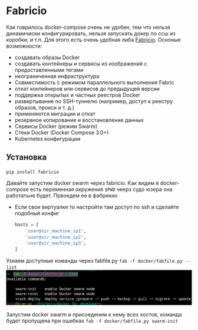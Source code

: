 # Fabricio

Как говрилось docker-compose очень не удобен, тем что нельзя динамичиски конфигурировать, нельзя запускать докер по ссш из коробки, и т.п.
Для этого есть очень удобная либа [Fabricio](https://github.com/renskiy/fabricio).
Осноные возможности:

- создавать образы Docker
- создавать контейнеры и сервисы из изображений с предоставленными тегами
- неограниченная инфраструктура
- Совместимость с режимом параллельного выполнения Fabric
- откат контейнеров или сервисов до предыдущей версии
- поддержка открытых и частных реестров Docker
- развертывание по SSH-туннелю (например, доступ к реестру образов, прокси и т. д.)
- применяются миграции и откат
- резервное копирование и восстановление данных
- Сервисы Docker (режим Swarm)
- Стеки Docker (Docker Compose 3.0+)
- Kubernetes конфигурации

## Установка
`pip install fabricio`

Давайте запустим docker swarm через fabricio.
Как видим в docker-compose есть переменная окружения `$PWD` чеерз судо юзера она работатьне будет. Првоедем ее в фабрикио

- Если свои виртуалки то настройти там доступ по ssh и сделайте подобный конфиг
  
  ```python
  hosts = [
      'user@vir_machine_ip1',
      'user@vir_machine_ip2',
      'user@vir_machine_ip3',
  ]
  ```

Узнаем доступные команды через fabfile.py `fab -f docker/fabfile.py --list` ![docker_swarm_teminal6.png](./img/docker_swarm_terminal6.png)

Запустим docker swarm  и присоеденим к нему всех хостов, команда будет пропущена при ошибках
`fab -f docker/fabfile.py swarm-init`